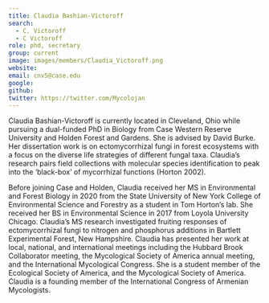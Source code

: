 ```yaml
---
title: Claudia Bashian-Victoroff
search:
  - C. Victoroff
  - C Victoroff
role: phd, secretary
group: current
image: images/members/Claudia_Victoroff.png
website: 
email: cnv5@case.edu
google: 
github: 
twitter: https://twitter.com/Mycolojan
---
```


Claudia Bashian-Victoroff is currently located in Cleveland, Ohio while pursuing a dual-funded PhD in Biology from Case Western Reserve University and Holden Forest and Gardens. She is advised by David Burke. Her dissertation work is on ectomycorrhizal fungi in forest ecosystems with a focus on the diverse life strategies of different fungal taxa. Claudia’s research pairs field collections with molecular species identification to peak into the ‘black-box’ of mycorrhizal functions (Horton 2002). 

Before joining Case and Holden, Claudia received her MS in Environmental and Forest Biology in 2020 from the State University of New York College of Environmental Science and Forestry as a student in Tom Horton’s lab. She received her BS in Environmental Science in 2017 from Loyola University Chicago. Claudia’s MS research investigated fruiting responses of ectomycorrhizal fungi to nitrogen and phosphorus additions in Bartlett Experimental Forest, New Hampshire. 
Claudia has presented her work at local, national, and international meetings including the Hubbard Brook Collaborator meeting, the Mycological Society of America annual meeting, and the International Mycological Congress. She is a student member of the Ecological Society of America, and the Mycological Society of America. Claudia is a founding member of the International Congress of Armenian Mycologists. 
